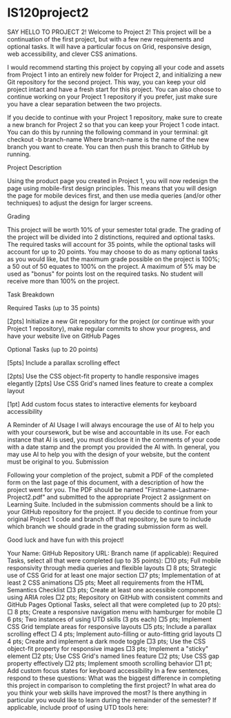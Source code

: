 # IS120project2

SAY HELLO TO PROJECT 2!
Welcome to Project 2! This project will be a continuation of the first project,
but with a few new requirements and optional tasks. It will have a particular
focus on Grid, responsive design, web accessibility, and clever CSS
animations.

I would recommend starting this project by copying all your code and assets
from Project 1 into an entirely new folder for Project 2, and initializing a new
Git repository for the second project. This way, you can keep your old project
intact and have a fresh start for this project. You can also choose to continue
working on your Project 1 repository if you prefer, just make sure you have a
clear separation between the two projects.

If you decide to continue with your Project 1 repository, make sure to create a
new branch for Project 2 so that you can keep your Project 1 code intact. You
can do this by running the following command in your terminal:
git checkout -b branch-name
Where branch-name is the name of the new branch you want to create. You
can then push this branch to GitHub by running.

Project Description

Using the product page you created in Project 1, you will now redesign the
page using mobile-first design principles. This means that you will design
the page for mobile devices first, and then use media queries (and/or other
techniques) to adjust the design for larger screens.

Grading

This project will be worth 10% of your semester total grade.
The grading of the project will be divided into 2 distinctions, required and
optional tasks. The required tasks will account for 35 points, while the
optional tasks will account for up to 20 points. You may choose to do as
many optional tasks as you would like, but the maximum grade possible on
the project is 100%; a 50 out of 50 equates to 100% on the project. A
maximum of 5% may be used as "bonus" for points lost on the required
tasks. No student will receive more than 100% on the project.

Task Breakdown

Required Tasks (up to 35 points)
<!-- [10pts] Full mobile responsivity through media queries and flexible layouts
to ensure the site looks good on mobile, tablet, and desktop viewports
[8pts] Strategic use of CSS Grid for at least one major section of your page -->
<!-- [7pts] Implementation of at least 2 CSS animations (transitions, keyframes,
or transform properties) (flip cards, fade in, ) -->
<!-- [5pts] Meet all requirements from the HTML Semantics Checklist found here -->
<!-- [3pts] Create at least one accessible component (form, navigation, etc.)
using ARIA roles and other accessibility best practices -->
[2pts] Initialize a new Git repository for the project (or continue with your
Project 1 repository), make regular commits to show your progress, and have
your website live on GitHub Pages

Optional Tasks (up to 20 points)

<!-- [8pts] Create a responsive navigation menu that converts to a hamburger
menu on mobile devices -->
<!-- [6pts] Two instances of using a tool or skill that was taught by your peers in
our UTD presentations (3pts each) (Animista, Gradient) -->
[5pts] Include a parallax scrolling effect
<!-- [5pts] Implement auto-filling or auto-fitting grid layouts with
grid-template-columns: repeat(auto-fill, minmax(size, 1fr)) -->
<!-- [4pts] Implement CSS Grid template areas for your page layout and use
them to reorganize content at different breakpoints -->
<!-- [4pts] Create and implement a dark mode toggle using CSS custom
properties (variables) -->
<!-- [2pts] Implement a "sticky" element that uses position: sticky -->
[2pts] Use the CSS object-fit property to handle responsive images elegantly
[2pts] Use CSS Grid's named lines feature to create a complex layout
<!-- [2pts] Implement smooth scrolling behavior site-wide or for specific
elements -->
<!-- [1pts] Use CSS gap property effectively with both Grid and Flexbox layouts -->
[1pt] Add custom focus states to interactive elements for keyboard
accessibility

A Reminder of AI Usage
I will always encourage the use of AI to help you with your coursework, but
be wise and accountable in its use. For each instance that AI is used, you
must disclose it in the comments of your code with a date stamp and the
prompt you provided the AI with. In general, you may use AI to help you with
the design of your website, but the content must be original to you.
Submission

Following your completion of the project, submit a PDF of the completed
form on the last page of this document, with a description of how the
project went for you. The PDF should be named
"Firstname-Lastname-Project2.pdf" and submitted to the appropriate
Project 2 assignment on Learning Suite. Included in the submission
comments should be a link to your GitHub repository for the project. If you
decide to continue from your original Project 1 code and branch off that
repository, be sure to include which branch we should grade in the grading
submission form as well.

Good luck and have fun with this project!

Your Name:
GitHub Repository URL:
Branch name (if applicable):
Required Tasks, select all that were completed (up to 35 points):
□10 pts; Full mobile responsivity through media queries and flexible layouts
□ 8 pts; Strategic use of CSS Grid for at least one major section
□7 pts; Implementation of at least 2 CSS animations
□5 pts; Meet all requirements from the HTML Semantics Checklist
□3 pts; Create at least one accessible component using ARIA roles
□2 pts; Repository on GitHub with consistent commits and GitHub Pages
Optional Tasks, select all that were completed (up to 20 pts):
□ 8 pts; Create a responsive navigation menu with hamburger for mobile
□ 6 pts; Two instances of using UTD skills (3 pts each)
□5 pts; Implement CSS Grid template areas for responsive layouts
□5 pts; Include a parallax scrolling effect
□ 4 pts; Implement auto-filling or auto-fitting grid layouts
□ 4 pts; Create and implement a dark mode toggle
□3 pts; Use the CSS object-fit property for responsive images
□3 pts; Implement a "sticky" element
□2 pts; Use CSS Grid's named lines feature
□2 pts; Use CSS gap property effectively
□2 pts; Implement smooth scrolling behavior
□1 pt; Add custom focus states for keyboard accessibility
In a few sentences, respond to these questions: What was the biggest
difference in completing this project in comparison to completing the first
project? In what area do you think your web skills have improved the most?
Is there anything in particular you would like to learn during the remainder
of the semester?
If applicable, include proof of using UTD tools here: